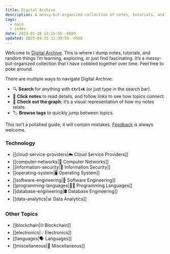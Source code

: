 ```yaml
---
title: Digital Archive
description: A messy-but-organized collection of notes, tutorials, and random things I’m learning, exploring, or just find fascinating.
tags:
  - main
  - index
date: 2024-01-28 14:15:56 -0600
updated: 2025-04-25 11:39:59 -0500
---
```


Welcome to [Digital Archive](https://notes.davidvarghese.net). This is where I dump notes, tutorials, and random things I’m learning, exploring, or just find fascinating. It’s a messy-but-organized collection that I have cobbled together over time. Feel free to poke around.

There are multiple ways to navigate Digital Archive:  
- 🔍 **Search** for anything with **`Ctrl+K`** (or just type in the search bar).  
- 📄 **Click notes** to read details, and follow links to see how topics connect.  
- 🌿 **Check out the graph**; it’s a visual representation of how my notes relate.  
- 🏷️ **Browse tags** to quickly jump between topics.  

This isn’t a polished guide; it will contain mistakes. [Feedback](https://github.com/dvdmtw98/notes/issues) is always welcome.  

### Technology

* [[cloud-service-providers|☁️ Cloud Service Providers]]
* [[computer-networks|📶 Computer Networks]]
* [[information-security|🔐 Information Security]]
* [[operating-system|🖥️ Operating System]]
* [[software-engineering|💾 Software Engineering]]
* [[programming-languages|👨‍💻 Programming Languages]]
* [[database-engineering|🛢️ Database Engineering]]
* [[data-analytics|📊 Data Analytics]]

### Other Topics

* [[blockchain|⛓️ Blockchain]]
* [[electronics|💡 Electronics]]
* [[languages|🗣️ Languages]]
* [[miscellaneous|🎲 Miscellaneous]]

